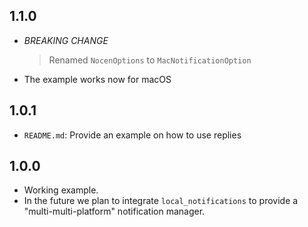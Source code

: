 ## 1.1.0

* *BREAKING CHANGE*
    > Renamed `NocenOptions` to `MacNotificationOption`

* The example works now for macOS


## 1.0.1

* `README.md`: Provide an example on how to use replies

## 1.0.0

* Working example.
* In the future we plan to integrate `local_notifications` to provide a "multi-multi-platform" notification manager.
